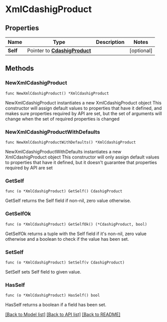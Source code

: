 # XmlCdashigProduct

## Properties

Name | Type | Description | Notes
------------ | ------------- | ------------- | -------------
**Self** | Pointer to [**CdashigProduct**](CdashigProduct.md) |  | [optional] 

## Methods

### NewXmlCdashigProduct

`func NewXmlCdashigProduct() *XmlCdashigProduct`

NewXmlCdashigProduct instantiates a new XmlCdashigProduct object
This constructor will assign default values to properties that have it defined,
and makes sure properties required by API are set, but the set of arguments
will change when the set of required properties is changed

### NewXmlCdashigProductWithDefaults

`func NewXmlCdashigProductWithDefaults() *XmlCdashigProduct`

NewXmlCdashigProductWithDefaults instantiates a new XmlCdashigProduct object
This constructor will only assign default values to properties that have it defined,
but it doesn't guarantee that properties required by API are set

### GetSelf

`func (o *XmlCdashigProduct) GetSelf() CdashigProduct`

GetSelf returns the Self field if non-nil, zero value otherwise.

### GetSelfOk

`func (o *XmlCdashigProduct) GetSelfOk() (*CdashigProduct, bool)`

GetSelfOk returns a tuple with the Self field if it's non-nil, zero value otherwise
and a boolean to check if the value has been set.

### SetSelf

`func (o *XmlCdashigProduct) SetSelf(v CdashigProduct)`

SetSelf sets Self field to given value.

### HasSelf

`func (o *XmlCdashigProduct) HasSelf() bool`

HasSelf returns a boolean if a field has been set.


[[Back to Model list]](../README.md#documentation-for-models) [[Back to API list]](../README.md#documentation-for-api-endpoints) [[Back to README]](../README.md)



